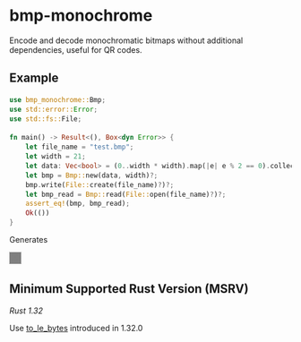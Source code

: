 # bmp-monochrome

Encode and decode monochromatic bitmaps without additional dependencies, useful for QR codes.

## Example

```rust
use bmp_monochrome::Bmp;
use std::error::Error;
use std::fs::File;

fn main() -> Result<(), Box<dyn Error>> {
    let file_name = "test.bmp";
    let width = 21;
    let data: Vec<bool> = (0..width * width).map(|e| e % 2 == 0).collect();
    let bmp = Bmp::new(data, width)?;
    bmp.write(File::create(file_name)?)?;
    let bmp_read = Bmp::read(File::open(file_name)?)?;
    assert_eq!(bmp, bmp_read);
    Ok(())
}
```

Generates

![test](test.bmp)

## Minimum Supported Rust Version (MSRV)

*Rust 1.32*

Use
 [to_le_bytes](https://doc.rust-lang.org/std/primitive.u32.html#method.to_be_bytes) introduced in 1.32.0